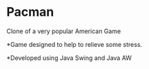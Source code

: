 # Pacman
Clone of a very popular American Game 



*Game designed to help to relieve some stress. 



*Developed using Java Swing and Java AW
